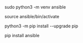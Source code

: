 sudo python3 -m venv ansible

source ansible/bin/activate

python3 -m pip install --upgrade pip

pip install ansible

